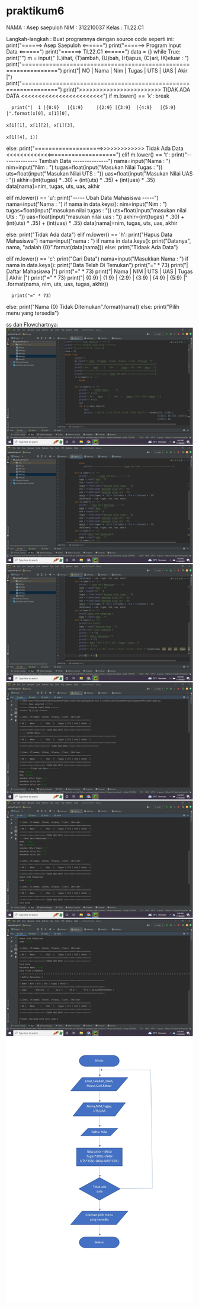 # praktikum6
NAMA : Asep saepuloh
NIM : 312210037
Kelas : TI.22.C1

Langkah-langkah :
Buat programnya dengan source code seperti ini: 
print("======> Asep Saepuloh <======")
print("======> Program Input Data <======")
print("======> TI.22.C1 <======")
data = {}
while True:
print("") m = input(" (L)ihat, (T)ambah, (U)bah, (H)apus, (C)ari, (K)eluar : ")
print("================================================================") 
print("| NO | Nama | Nim | Tugas | UTS | UAS | Akir |") 
print("================================================================")
print(">>>>>>>>>>>>>>>>>>>>>>>> TIDAK ADA DATA <<<<<<<<<<<<<<<<<<<<<<<<")
if m.lower() == 'k':
break

      print("|  1 |{0:9}   |{1:9}     |{2:9} |{3:9}  |{4:9}   |{5:9}  |".format(x[0], x[1][0],
                                                                                x[1][1], x[1][2], x[1][3],
                                                                                x[1][4], i))

  else:
      print("====================>>>>>>>>>>>>> Tidak Ada Data <<<<<<<<<<<<<====================")
elif m.lower() == 't': 
print("--------------- Tambah Data ---------------") 
nama=input("Nama : ") nim=input("Nim : ") 
tugas=float(input("Masukan Nilai Tugas : ")) 
uts=float(input("Masukan Nilai UTS : ")) 
uas=float(input("Masukan Nilai UAS : ")) 
akhir=(int(tugas) * .30) + (int(uts) * .35) + (int(uas) * .35) data[nama]=nim, tugas, uts, uas, akhir

elif m.lower() == 'u': 
print("----- Ubah Data Mahasiswa -----") 
nama=input("Nama : ") 
if nama in data.keys(): 
nim=input("Nim : ") 
tugas=float(input("masukan nilai tugas : ")) 
uts=float(input("masukan nilai Uts : ")) 
uas=float(input("masukan nilai uas : ")) 
akhir=(int(tugas) * .30) + (int(uts) * .35) + (int(uas) * .35) data[nama]=nim, tugas, uts, uas, akhir

  else:
      print("Tidak Ada data")
elif m.lower() == 'h': 
print("Hapus Data Mahasiswa") nama=input("nama : ") 
if nama in data.keys(): 
print("Datanya", nama, "adalah {0}".format(data[nama])) else: print("Tidaak Ada Data")

elif m.lower() == 'c': 
print("Cari Data") 
nama=input("Masukkan Nama : ") 
if nama in data.keys(): 
print("Data Telah Di Temukan") 
print("=" * 73) print("| Daftar Mahasiswa |") 
print("=" * 73) 
print("| Nama | NIM | UTS | UAS | Tugas | Akhir |") print("=" * 73) print("| {0:9} | {1:9} | {2:9} | {3:9} | {4:9} | {5:9} |" .format(nama, nim, uts, uas, tugas, akhir))

      print("=" * 73)
  else:
      print("Nama {0} Tidak Ditemukan".format(nama))
else: print("Pilih menu yang tersedia")

ss dan Flowchartnya:
![image1.png](ss/1.png)
![image2.png](ss/2.png)
![image3.png](ss/3.png)
![image4.png](ss/4.png)
![image5.png](ss/5.png)
![image6.png](ss/6.png)
![image7.png](ss/Flowchart.jfif)